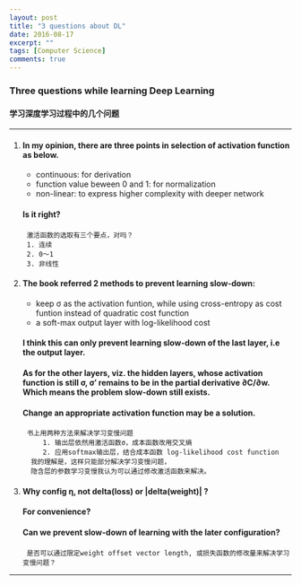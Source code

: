 ```yaml
---
layout: post
title: "3 questions about DL"
date: 2016-08-17
excerpt: ""
tags: [Computer Science]
comments: true
---
```



### Three questions while learning Deep Learning 

#### 学习深度学习过程中的几个问题

----------

1. 
	#### In my opinion, there are three points in selection of activation function as below.
	* continuous: for derivation
	* function value beween 0 and 1: for normalization
	* non-linear: to express higher complexity with deeper network

	#### Is it right?
	
		激活函数的选取有三个要点，对吗？
		1. 连续
		2. 0～1
		3. 非线性


2. 
	#### The book referred 2 methods to prevent learning slow-down:
	* keep σ as the activation funtion, while using cross-entropy as cost funtion instead of quadratic cost function
	* a soft-max output layer with log-likelihood cost

	#### I think this can only prevent learning slow-down of the last layer, i.e the output layer.
	#### As for the other layers, viz. the hidden layers, whose activation function is still σ, σ′ remains to be in the partial derivative ∂C/∂w. Which means the problem slow-down still exists.
	#### Change an appropriate activation function may be a solution.
		
		书上用两种方法来解决学习变慢问题
			1. 输出层依然用激活函数σ，成本函数改用交叉熵
			2. 应用softmax输出层，结合成本函数 log-likelihood cost function
		 我的理解是，这样只能部分解决学习变慢问题，
		 隐含层的参数学习变慢我认为可以通过修改激活函数来解决。


3. 
	#### Why config η, not delta(loss) or |delta(weight)| ? 
	#### For convenience? 
	#### Can we prevent slow-down of learning with the later configuration?
		
		是否可以通过限定weight offset vector length, 或损失函数的修改量来解决学习变慢问题？ 

----------

